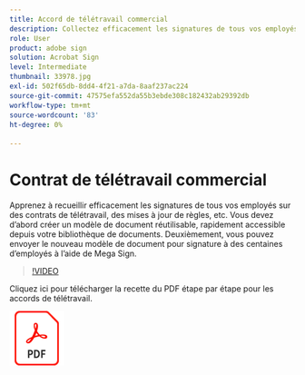 ```yaml
---
title: Accord de télétravail commercial
description: Collectez efficacement les signatures de tous vos employés sur les contrats de télétravail
role: User
product: adobe sign
solution: Acrobat Sign
level: Intermediate
thumbnail: 33978.jpg
exl-id: 502f65db-8dd4-4f21-a7da-8aaf237ac224
source-git-commit: 47575efa552da55b3ebde308c182432ab29392db
workflow-type: tm+mt
source-wordcount: '83'
ht-degree: 0%

---
```


# Contrat de télétravail commercial

Apprenez à recueillir efficacement les signatures de tous vos employés sur des contrats de télétravail, des mises à jour de règles, etc. Vous devez d’abord créer un modèle de document réutilisable, rapidement accessible depuis votre bibliothèque de documents. Deuxièmement, vous pouvez envoyer le nouveau modèle de document pour signature à des centaines d’employés à l’aide de Mega Sign.

>[!VIDEO](https://video.tv.adobe.com/v/33978?hidetitle=true)

Cliquez ici pour télécharger la recette du PDF étape par étape pour les accords de télétravail.

[![Télécharger la recette du PDF](../assets/acrobat_PDF_96.png)](../assets/UseCaseRecipe-EN-UsingMegaSign.pdf)
